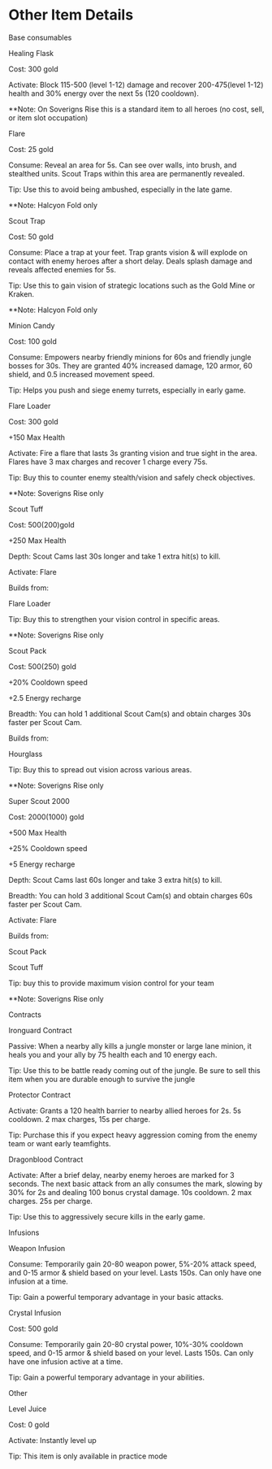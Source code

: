# Other Item Details

Base consumables

Healing Flask

Cost: 300 gold

Activate: Block 115-500 \(level 1-12\) damage and recover 200-475\(level 1-12\) health and 30% energy over the next 5s \(120 cooldown\).

\*\*Note: On Soverigns Rise this is a standard item to all heroes \(no cost, sell, or item slot occupation\)



Flare

Cost: 25 gold

Consume: Reveal an area for 5s. Can see over walls, into brush, and stealthed units. Scout Traps within this area are permanently revealed.

Tip: Use this to avoid being ambushed, especially in the late game.

\*\*Note: Halcyon Fold only



Scout Trap

Cost: 50 gold

Consume: Place a trap at your feet. Trap grants vision & will explode on contact with enemy heroes after a short delay. Deals splash damage and reveals affected enemies for 5s.

Tip: Use this to gain vision of strategic locations such as the Gold Mine or Kraken.

\*\*Note: Halcyon Fold only



Minion Candy

Cost: 100 gold

Consume: Empowers nearby friendly minions for 60s and friendly jungle bosses for 30s. They are granted 40% increased damage, 120 armor, 60 shield, and 0.5 increased movement speed.

Tip: Helps you push and siege enemy turrets, especially in early game.



Flare Loader

Cost: 300 gold

+150 Max Health

Activate: Fire a flare that lasts 3s granting vision and true sight in the area. Flares have 3 max charges and recover 1 charge every 75s.

Tip: Buy this to counter enemy stealth/vision and safely check objectives.

\*\*Note: Soverigns Rise only



Scout Tuff

Cost: 500\(200\)gold

+250 Max Health

Depth: Scout Cams last 30s longer and take 1 extra hit\(s\) to kill. 

Activate: Flare

Builds from:

Flare Loader

Tip: Buy this to strengthen your vision control in specific areas.

\*\*Note: Soverigns Rise only



Scout Pack

Cost: 500\(250\) gold

+20% Cooldown speed

+2.5 Energy recharge

Breadth: You can hold 1 additional Scout Cam\(s\) and obtain charges 30s faster per Scout Cam.

Builds from:

Hourglass

Tip: Buy this to spread out vision across various areas. 

\*\*Note: Soverigns Rise only



Super Scout 2000

Cost: 2000\(1000\) gold

+500 Max Health

+25% Cooldown speed

+5 Energy recharge

Depth: Scout Cams last 60s longer and take 3 extra hit\(s\) to kill. 

Breadth: You can hold 3 additional Scout Cam\(s\) and obtain charges 60s faster per Scout Cam.

Activate: Flare

Builds from:

Scout Pack

Scout Tuff

Tip: buy this to provide maximum vision control for your team

\*\*Note: Soverigns Rise only



Contracts

Ironguard Contract

Passive: When a nearby ally kills a jungle monster or large lane minion, it heals you and your ally by 75 health each and 10 energy each.

Tip: Use this to be battle ready coming out of the jungle. Be sure to sell this item when you are durable enough to survive the jungle



Protector Contract

Activate: Grants a 120 health barrier to nearby allied heroes for 2s. 5s cooldown. 2 max charges, 15s per charge.

Tip: Purchase this if you expect heavy aggression coming from the enemy team or want early teamfights.



Dragonblood Contract

Activate: After a brief delay, nearby enemy heroes are marked for 3 seconds. The next basic attack from an ally consumes the mark, slowing by 30% for 2s and dealing 100 bonus crystal damage. 10s cooldown. 2 max charges. 25s per charge.

Tip: Use this to aggressively secure kills in the early game.



Infusions

Weapon Infusion

Consume: Temporarily gain 20-80 weapon power, 5%-20% attack speed, and 0-15 armor & shield based on your level. Lasts 150s. Can only have one infusion at a time.

Tip: Gain a powerful temporary advantage in your basic attacks.



Crystal Infusion

Cost: 500 gold

Consume: Temporarily gain 20-80 crystal power, 10%-30% cooldown speed, and 0-15 armor & shield based on your level. Lasts 150s. Can only have one infusion active at a time.

Tip: Gain a powerful temporary advantage in your abilities.



Other

Level Juice

Cost: 0 gold

Activate: Instantly level up

Tip: This item is only available in practice mode

